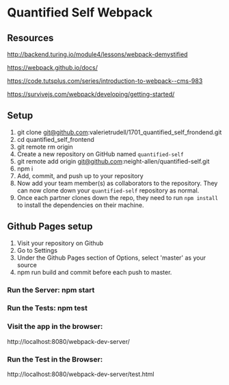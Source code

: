 # Quantified Self Webpack

## Resources

http://backend.turing.io/module4/lessons/webpack-demystified

https://webpack.github.io/docs/

https://code.tutsplus.com/series/introduction-to-webpack--cms-983

https://survivejs.com/webpack/developing/getting-started/


## Setup

1. git clone git@github.com:valerietrudell/1701_quantified_self_frondend.git
2. cd quantified_self_frontend
3. git remote rm origin
4. Create a new repository on GitHub named `quantified-self`
5. git remote add origin git@github.com:neight-allen/quantified-self.git
6. npm i
7. Add, commit, and push up to your repository
8. Now add your team member(s) as collaborators to the repository. They can now clone down your `quantified-self` repository as normal.
9. Once each partner clones down the repo, they need to run `npm install` to install the dependencies on their machine.

## Github Pages setup

1. Visit your repository on Github
2. Go to Settings
3. Under the Github Pages section of Options, select 'master' as your source
4. npm run build  and commit before each push to master.

### Run the Server: npm start
### Run the Tests: npm test

### Visit the app in the browser:

 http://localhost:8080/webpack-dev-server/

### Run the Test in the Browser:
 http://localhost:8080/webpack-dev-server/test.html
